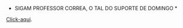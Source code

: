 * SIGAM PROFESSOR CORREA, O TAL DO SUPORTE DE DOMINGO *

[Click-aqui](https://suportededomingo.com.br/).